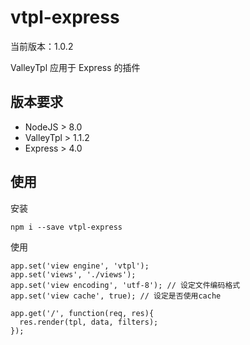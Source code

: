 # vtpl-express

当前版本：1.0.2

ValleyTpl 应用于 Express 的插件

## 版本要求

* NodeJS > 8.0
* ValleyTpl > 1.1.2
* Express > 4.0

## 使用

安装

	npm i --save vtpl-express

使用

	app.set('view engine', 'vtpl');
	app.set('views', './views');
	app.set('view encoding', 'utf-8'); // 设定文件编码格式
	app.set('view cache', true); // 设定是否使用cache

	app.get('/', function(req, res){
	  res.render(tpl, data, filters);
	});

